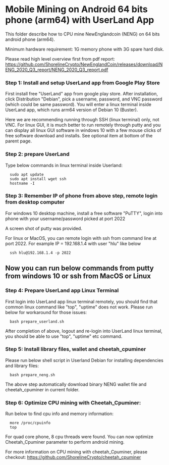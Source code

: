 # Mobile Mining on Android 64 bits phone (arm64) with UserLand App

This folder describe how to CPU mine NewEnglandcoin (NENG) on 64 bits android phone (arm64). 

Minimum hardware requirement: 1G memory phone with 3G spare hard disk. 

Please read high level overview first from pdf report:
https://github.com/ShorelineCrypto/NewEnglandCoin/releases/download/NENG_2020_Q3_report/NENG_2020_Q3_report.pdf 


### Step 1: Install and setup UserLand app from Google Play Store

First install free "UserLand" app from google play store.  After installation, click Distribution 
"Debian", pick a username, password, and VNC password (which could be same password). You will enter 
a linux terminal inside UserLand app, which runs arm64 version of Debian 10 (Buster). 

Here we are recommending running through SSH (linux terminal) only, not VNC.  For linux GUI, it is much better to run remotely 
through putty and you can display all linux GUI software in windows 10 with a few mouse clicks of free software download and installs. See optional 
item at bottom of the parent page.

### Step 2: prepare UserLand

Type below commands in linux terminal inside Userland:

```
  sudo apt update
  sudo apt install wget ssh
  hostname -I
```

### Step 3: Remember IP of phone from above step, remote login from desktop computer

For windows 10 desktop machine, install a free software "PuTTY", login into phone with your
username/password picked at port 2022

A screen shot of putty was provided. 

For linux or MacOS,  you can remote login with ssh from command line at port 2022. For example 
IP = 192.168.1.4 with user "hlu" like below 
```
  ssh hlu@192.168.1.4 -p 2022
```

## Now you can run below commands from putty from windows 10 or ssh from MacOS or Linux
### Step 4: Prepare UserLand app Linux Terminal
First login into UserLand app linux terminal remotely, you should find that common linux command like "top", "uptime" does not work. 
Please run below for workaround for those issues:
```
  bash prepare_userland.sh

```

After completion of above, logout and re-login into UserLand linux terminal, you should be able to use "top", "uptime" etc command. 


### Step 5: Install library files, wallet and cheetah_cpuminer
Please run below shell script in Userland Debian for installing dependencies and library files:
```
  bash prepare_neng.sh

```
The above step automatically download binary NENG wallet file and cheetah_cpuminer in current folder.

### Step 6: Optimize CPU mining with Cheetah_Cpuminer:

Run below to find cpu info and memory information:

```
  more /proc/cpuinfo
  top
```
 For quad core phone, 8 cpu threads were found. You can now optimize Cheetah_Cpuminer parameter to perform android mining. 
 
 For more information on CPU mining with cheetah_Cpuminer, please checkout:
https://github.com/ShorelineCrypto/cheetah_cpuminer

